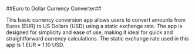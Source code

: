 ##Euro to Dollar Currency Converter##

This basic currency conversion app allows users to convert amounts from Euros (EUR) to US Dollars (USD) using a static exchange rate. 
The app is designed for simplicity and ease of use, making it ideal for quick and straightforward currency calculations. 
The static exchange rate used in this app is 1 EUR = 1.10 USD.
